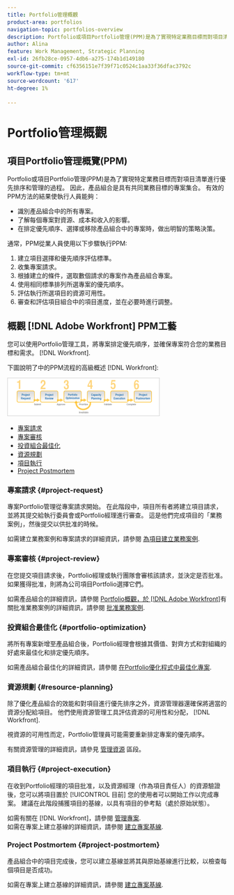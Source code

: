 ```yaml
---
title: Portfolio管理概觀
product-area: portfolios
navigation-topic: portfolios-overview
description: Portfolio或項目Portfolio管理(PPM)是為了實現特定業務目標而對項目清單進行優先排序和管理的過程。 產品組合是具有共同業務目標的專案集合。
author: Alina
feature: Work Management, Strategic Planning
exl-id: 26fb28ce-0957-4db6-a275-174b1d149180
source-git-commit: cf6356151e7f39f71c0524c1aa33f36dfac3792c
workflow-type: tm+mt
source-wordcount: '617'
ht-degree: 1%

---
```


# Portfolio管理概觀

## 項目Portfolio管理概覽(PPM)

Portfolio或項目Portfolio管理(PPM)是為了實現特定業務目標而對項目清單進行優先排序和管理的過程。 因此，產品組合是具有共同業務目標的專案集合。 有效的PPM方法的結果使執行人員能夠：

* 識別產品組合中的所有專案。
* 了解每個專案對資源、成本和收入的影響。
* 在排定優先順序、選擇或移除產品組合中的專案時，做出明智的策略決策。

通常，PPM從業人員使用以下步驟執行PPM:

1. 建立項目選擇和優先順序評估標準。
1. 收集專案請求。
1. 根據建立的條件，選取數個請求的專案作為產品組合專案。
1. 使用相同標準排列所選專案的優先順序。
1. 評估執行所選項目的資源可用性。
1. 審查和評估項目組合中的項目進度，並在必要時進行調整。

## 概觀 [!DNL Adobe Workfront] PPM工藝

您可以使用Portfolio管理工具，將專案排定優先順序，並確保專案符合您的業務目標和需求。 [!DNL Workfront].

下圖說明了中的PPM流程的高級概述 [!DNL Workfront]:

![](assets/pm1-350x88.png)

* [專案請求](#project-request)
* [專案審核](#project-review)
* [投資組合最佳化](#portfolio-optimization)
* [資源規劃](#resource-planning)
* [項目執行](#project-execution)
* [Project Postmortem](#project-postmortem)

### 專案請求 {#project-request}

專案Portfolio管理從專案請求開始。 在此階段中，項目所有者將建立項目請求，並將其提交給執行委員會或Portfolio經理進行審查。 這是他們完成項目的「業務案例」，然後提交以供批准的時候。

如需建立業務案例和專案請求的詳細資訊，請參閱 [為項目建立業務案例](../../../manage-work/projects/define-a-business-case/create-business-case.md).

### 專案審核 {#project-review}

在您提交項目請求後，Portfolio經理或執行團隊會審核該請求，並決定是否批准。 如果獲得批准，則將為公司項目Portfolio選擇它們。

如需產品組合的詳細資訊，請參閱 [Portfolio概觀，於 [!DNL Adobe Workfront]](../../../manage-work/portfolios/portfolios-overview/portfolio-overview.md)有關批准業務案例的詳細資訊，請參閱 [批准業務案例](../../../manage-work/projects/define-a-business-case/approve-business-case.md).

### 投資組合最佳化 {#portfolio-optimization}

將所有專案新增至產品組合後，Portfolio經理會根據其價值、對齊方式和對組織的好處來最佳化和排定優先順序。

如需產品組合最佳化的詳細資訊，請參閱 [在Portfolio優化程式中最佳化專案](../../../manage-work/portfolios/portfolio-optimizer/optimize-projects-in-portfolio-optimizer.md).

### 資源規劃 {#resource-planning}

除了優化產品組合的效能和對項目進行優先排序之外，資源管理器還確保將適當的資源分配給項目。 他們使用資源管理工具評估資源的可用性和分配， [!DNL Workfront].

視資源的可用性而定，Portfolio管理員可能需要重新排定專案的優先順序。

有關資源管理的詳細資訊，請參見 [管理資源](../../../resource-mgmt/manage-resources.md) 區段。

### 項目執行 {#project-execution}

在收到Portfolio經理的項目批准，以及資源經理（作為項目責任人）的資源驗證後，您可以將項目置於 [!UICONTROL 目前] 您的使用者可以開始工作以完成專案。 建議在此階段捕獲項目的基線，以具有項目的參考點（處於原始狀態）。

如需有關在 [!DNL Workfront]，請參閱 [管理專案](../../../manage-work/projects/manage-projects/manage-projects-overview.md).\
如需在專案上建立基線的詳細資訊，請參閱 [建立專案基線](../../../manage-work/projects/create-projects/create-baselines.md).

### Project Postmortem {#project-postmortem}

產品組合中的項目完成後，您可以建立基線並將其與原始基線進行比較，以檢查每個項目是否成功。

如需在專案上建立基線的詳細資訊，請參閱 [建立專案基線](../../../manage-work/projects/create-projects/create-baselines.md).
